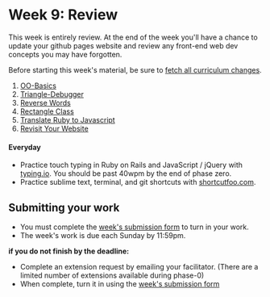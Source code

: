 # Week 9: Review

This week is entirely review. At the end of the week you'll have a chance to update your github pages website and review any front-end web dev concepts you may have forgotten.

Before starting this week's material, be sure to [fetch all curriculum changes](https://github.com/dev-academy-phase0/phase-0-handbook/blob/master/fetching-changes.md).

1. [OO-Basics](./oo-basics)
2. [Triangle-Debugger](./triangle-debugger)
3. [Reverse Words](./reverse-words)
4. [Rectangle Class](./rectangle-class)
5. [Translate Ruby to Javascript](./translate-to-js)
6. [Revisit Your Website](./revisit-website)

#### Everyday
- Practice touch typing in Ruby on Rails and JavaScript / jQuery with [typing.io](https://typing.io). You should be past 40wpm by the end of phase zero.
- Practice sublime text, terminal, and git shortcuts with [shortcutfoo.com](https://www.shortcutfoo.com/).

## Submitting your work

- You must complete the [week's submission form](http://goo.gl/forms/j7A1t5XvJF) to turn in your work.
- The week's work is due each Sunday by 11:59pm.  

**if you do not finish by the deadline:**

- Complete an extension request by emailing your facilitator. (There are a limited number of extensions available during phase-0)
- When complete, turn it in using the [week's submission form](http://goo.gl/forms/j7A1t5XvJF)
